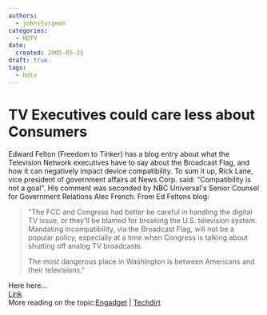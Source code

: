 ```yaml
---
authors:
  - johnsturgeon
categories:
  - HDTV
date:
  created: 2005-05-25
draft: true
tags:
  - hdtv
---
```


# TV Executives could care less about Consumers

Edward Felton (Freedom to Tinker) has a blog entry about what the Television Network executives have to say about the Broadcast Flag, and how it can negatively impact device compatibility. To sum it up, Rick Lane, vice president of government affairs at News Corp. said: "Compatibility is not a goal". His comment was seconded by NBC Universal's Senior Counsel for Government Relations Alec French. From Ed Feltons blog:  
  

> "The FCC and Congress had better be careful in handling the digital TV issue, or they'll be blamed for breaking the U.S. television system. Mandating incompatibility, via the Broadcast Flag, will not be a popular policy, especially at a time when Congress is talking about shutting off analog TV broadcasts.  
>   
> The most dangerous place in Washington is between Americans and their televisions."  

  
  
Here here...  
[Link](http://www.freedom-to-tinker.com/archives/000821.html)  
More reading on the topic:[Engadget](http://hdtv.engadget.com/entry/1234000793044494/) | [Techdirt](http://www.techdirt.com/articles/20050524/189221_F.shtml)

